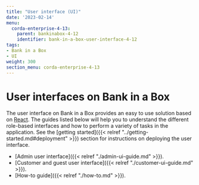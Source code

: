 ```yaml
---
title: "User interface (UI)"
date: '2023-02-14'
menu:
  corda-enterprise-4-13:
    parent: bankinabox-4-12
    identifier: bank-in-a-box-user-interface-4-12
tags:
- Bank in a Box
- UI
weight: 300
section_menu: corda-enterprise-4-13
---
```


# User interfaces on Bank in a Box

The user interface on Bank in a Box provides an easy to use solution based on [React](https://reactjs.org/). The guides listed below will help you to understand the different role-based interfaces and how to perform a variety of tasks in the application. See the [getting started]({{< relref "../getting-started.md#deployment" >}}) section for instructions on deploying the user interface.

* [Admin user interface]({{< relref "./admin-ui-guide.md" >}}).
* [Customer and guest user interface]({{< relref "./customer-ui-guide.md" >}}).
* [How-to guide]({{< relref "./how-to.md" >}}).
